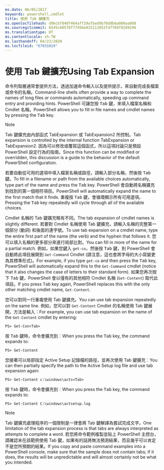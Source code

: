 ```yaml
---
ms.date: 06/05/2017
keywords: powershell,cmdlet
title: 使用 Tab 鍵擴充
ms.openlocfilehash: d96cbf848f464aff29a7bed9b70d0b6a000aa808
ms.sourcegitcommit: 6545c60578f7745be015111052fd7769f8289296
ms.translationtype: HT
ms.contentlocale: zh-TW
ms.lasthandoff: 04/22/2020
ms.locfileid: "67031019"
---
```

# <a name="using-tab-expansion"></a><span data-ttu-id="e8783-103">使用 Tab 鍵擴充</span><span class="sxs-lookup"><span data-stu-id="e8783-103">Using Tab Expansion</span></span>

<span data-ttu-id="e8783-104">命令列殼層通常會提供方法，透過加速命令輸入以及提供提示，來自動完成長檔案或命令的名稱。</span><span class="sxs-lookup"><span data-stu-id="e8783-104">Command-line shells often provide a way to complete the names of long files or commands automatically, speeding up command entry and providing hints.</span></span> <span data-ttu-id="e8783-105">PowerShell 可讓您按 <kbd>Tab</kbd> 鍵，來填入檔案名稱和 Cmdlet 名稱。</span><span class="sxs-lookup"><span data-stu-id="e8783-105">PowerShell allows you to fill in file names and cmdlet names by pressing the <kbd>Tab</kbd> key.</span></span>

> [!NOTE]
> <span data-ttu-id="e8783-106">Tab 鍵擴充由內部函式 TabExpansion 或 TabExpansion2 所控制。</span><span class="sxs-lookup"><span data-stu-id="e8783-106">Tab expansion is controlled by the internal function TabExpansion or TabExpansion2.</span></span> <span data-ttu-id="e8783-107">因為可以修改或覆寫這個函式，所以這項討論只是預設 PowerShell 設定行為的指南。</span><span class="sxs-lookup"><span data-stu-id="e8783-107">Since this function can be modified or overridden, this discussion is a guide to the behavior of the default PowerShell configuration.</span></span>

<span data-ttu-id="e8783-108">若要自動從可用的選項中填入檔案名稱或路徑，請輸入部分名稱，然後按 <kbd>Tab</kbd> 鍵。</span><span class="sxs-lookup"><span data-stu-id="e8783-108">To fill in a filename or path from the available choices automatically, type part of the name and press the <kbd>Tab</kbd> key.</span></span> <span data-ttu-id="e8783-109">PowerShell 會自動將名稱擴充到找到的第一個相符項目。</span><span class="sxs-lookup"><span data-stu-id="e8783-109">PowerShell will automatically expand the name to the first match that it finds.</span></span> <span data-ttu-id="e8783-110">重複按 <kbd>Tab</kbd> 鍵，會循環顯示所有可用選項。</span><span class="sxs-lookup"><span data-stu-id="e8783-110">Pressing the <kbd>Tab</kbd> key repeatedly will cycle through all of the available choices.</span></span>

<span data-ttu-id="e8783-111">Cmdlet 名稱的 Tab 鍵擴充略有不同。</span><span class="sxs-lookup"><span data-stu-id="e8783-111">The tab expansion of cmdlet names is slightly different.</span></span> <span data-ttu-id="e8783-112">若要對 Cmdlet 名稱使用 Tab 鍵擴充，請輸入名稱的完整第一個部分 (動詞) 和後面的連字號。</span><span class="sxs-lookup"><span data-stu-id="e8783-112">To use tab expansion on a cmdlet name, type the entire first part of the name (the verb) and the hyphen that follows it.</span></span> <span data-ttu-id="e8783-113">您可以填入名稱的更多部分來進行局部比對。</span><span class="sxs-lookup"><span data-stu-id="e8783-113">You can fill in more of the name for a partial match.</span></span> <span data-ttu-id="e8783-114">例如，如果您鍵入 `get-co`，然後按 <kbd>Tab</kbd> 鍵，則 PowerShell 會自動將此項目展開到 `Get-Command` Cmdlet (請注意，這也會將字母的大小寫變更為其標準形式)。</span><span class="sxs-lookup"><span data-stu-id="e8783-114">For example, if you type `get-co` and then press the <kbd>Tab</kbd> key, PowerShell will automatically expand this to the `Get-Command` cmdlet (notice that it also changes the case of letters to their standard form).</span></span> <span data-ttu-id="e8783-115">如果您再次按下 <kbd>Tab</kbd> 鍵，PowerShell 會以僅有的其他相符 Cmdlet 名稱 (`Get-Content`) 取代此項目。</span><span class="sxs-lookup"><span data-stu-id="e8783-115">If you press <kbd>Tab</kbd> key again, PowerShell replaces this with the only other matching cmdlet name, `Get-Content`.</span></span>

<span data-ttu-id="e8783-116">您可以對同一行重複使用 Tab 鍵擴充。</span><span class="sxs-lookup"><span data-stu-id="e8783-116">You can use tab expansion repeatedly on the same line.</span></span> <span data-ttu-id="e8783-117">例如，您可以對 `Get-Content` Cmdlet 的名稱使用 Tab 鍵展開，方法是輸入：</span><span class="sxs-lookup"><span data-stu-id="e8783-117">For example, you can use tab expansion on the name of the `Get-Content` cmdlet by entering:</span></span>

```
PS> Get-Con<Tab>
```

<span data-ttu-id="e8783-118">按 <kbd>Tab</kbd> 鍵時，命令會擴充到︰</span><span class="sxs-lookup"><span data-stu-id="e8783-118">When you press the <kbd>Tab</kbd> key, the command expands to:</span></span>

```
PS> Get-Content
```

<span data-ttu-id="e8783-119">您接著可以局部指定 Active Setup 記錄檔的路徑，並再次使用 Tab 鍵擴充︰</span><span class="sxs-lookup"><span data-stu-id="e8783-119">You can then partially specify the path to the Active Setup log file and use tab expansion again:</span></span>

```
PS> Get-Content c:\windows\acts<Tab>
```

<span data-ttu-id="e8783-120">按 <kbd>Tab</kbd> 鍵時，命令會擴充到︰</span><span class="sxs-lookup"><span data-stu-id="e8783-120">When you press the <kbd>Tab</kbd> key, the command expands to:</span></span>

```
PS> Get-Content C:\windows\actsetup.log
```

> [!NOTE]
> <span data-ttu-id="e8783-121">Tab 鍵擴充處理程序的一個限制是一律會將 Tab 鍵解譯為嘗試完成文字。</span><span class="sxs-lookup"><span data-stu-id="e8783-121">One limitation of the tab expansion process is that tabs are always interpreted as attempts to complete a word.</span></span> <span data-ttu-id="e8783-122">若您將命令範例複製並貼上 PowerShell 主控台，請確認未在該範例使用 Tab 鍵，如果有的話將無法預測結果，而且幾乎可以肯定不是您所預期的結果。</span><span class="sxs-lookup"><span data-stu-id="e8783-122">If you copy and paste command examples into a PowerShell console, make sure that the sample does not contain tabs; if it does, the results will be unpredictable and will almost certainly not be what you intended.</span></span>
